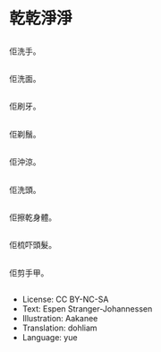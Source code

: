 # 乾乾淨淨

##
佢洗手。

##
佢洗面。

##
佢刷牙。

##
佢剃鬚。

##
佢沖涼。

##
佢洗頭。

##
佢擦乾身體。

##
佢梳吓頭髮。

##
佢剪手甲。

##
* License: CC BY-NC-SA
* Text: Espen Stranger-Johannessen
* Illustration: Aakanee
* Translation: dohliam
* Language: yue

